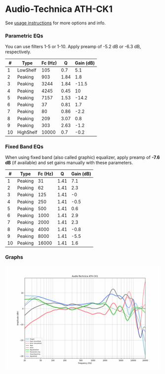 # Audio-Technica ATH-CK1
See [usage instructions](https://github.com/jaakkopasanen/AutoEq#usage) for more options and info.

### Parametric EQs
You can use filters 1-5 or 1-10. Apply preamp of -5.2 dB or -6.3 dB, respectively.

|   # | Type      |   Fc (Hz) |    Q |   Gain (dB) |
|-----|-----------|-----------|------|-------------|
|   1 | LowShelf  |       105 | 0.7  |         5.1 |
|   2 | Peaking   |       903 | 1.84 |         1.8 |
|   3 | Peaking   |      3244 | 1.84 |       -11.5 |
|   4 | Peaking   |      4245 | 0.45 |        10   |
|   5 | Peaking   |      7157 | 1.53 |       -14.2 |
|   6 | Peaking   |        37 | 0.81 |         1.7 |
|   7 | Peaking   |        80 | 0.86 |        -2.2 |
|   8 | Peaking   |       209 | 3.07 |         0.8 |
|   9 | Peaking   |       303 | 2.63 |        -1.2 |
|  10 | HighShelf |     10000 | 0.7  |        -0.2 |

### Fixed Band EQs
When using fixed band (also called graphic) equalizer, apply preamp of **-7.6 dB** (if available) and set gains manually with these parameters.

|   # | Type    |   Fc (Hz) |    Q |   Gain (dB) |
|-----|---------|-----------|------|-------------|
|   1 | Peaking |        31 | 1.41 |         7.1 |
|   2 | Peaking |        62 | 1.41 |         2.3 |
|   3 | Peaking |       125 | 1.41 |        -0   |
|   4 | Peaking |       250 | 1.41 |        -0.5 |
|   5 | Peaking |       500 | 1.41 |         0.6 |
|   6 | Peaking |      1000 | 1.41 |         2.9 |
|   7 | Peaking |      2000 | 1.41 |         2.3 |
|   8 | Peaking |      4000 | 1.41 |        -0.8 |
|   9 | Peaking |      8000 | 1.41 |        -5.5 |
|  10 | Peaking |     16000 | 1.41 |         1.6 |

### Graphs
![](./Audio-Technica%20ATH-CK1.png)
